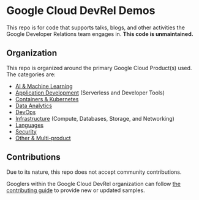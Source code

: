 # Google Cloud DevRel Demos

This repo is for code that supports talks, blogs, and other activities the Google Developer Relations team engages in. **This code is unmaintained.** 

## Organization

This repo is organized around the primary Google Cloud Product(s) used. The categories are:

* [AI & Machine Learning](/ai-ml)
* [Application Development](/app-dev) (Serverless and Developer Tools)
* [Containers & Kubernetes](/containers)
* [Data Analytics](/data-analytics)
* [DevOps](/devops)
* [Infrastructure](/infrastructure) (Compute, Databases, Storage, and Networking)
* [Languages](/languages)
* [Security](/security)
* [Other & Multi-product](/security)

## Contributions

Due to its nature, this repo does not accept community contributions.

Googlers within the Google Cloud DevRel organization can follow [the contributing guide](/.github/CONTRIBUTING.md) to provide new or updated samples.
